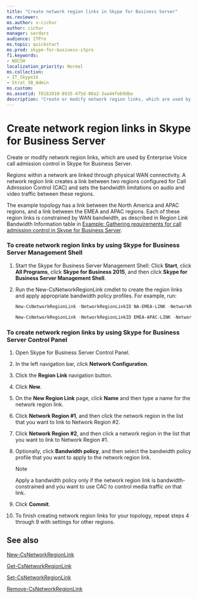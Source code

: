 ```yaml
---
title: "Create network region links in Skype for Business Server"
ms.reviewer: 
ms.author: v-cichur
author: cichur
manager: serdars
audience: ITPro
ms.topic: quickstart
ms.prod: skype-for-business-itpro
f1.keywords:
- NOCSH
localization_priority: Normal
ms.collection: 
- IT_Skype16
- Strat_SB_Admin
ms.custom: 
ms.assetid: f8163910-8935-475d-88a2-3aa44feb9dbe
description: "Create or modify network region links, which are used by Enterprise Voice call admission control in Skype for Business Server."
---
```


# Create network region links in Skype for Business Server
 
Create or modify network region links, which are used by Enterprise Voice call admission control in Skype for Business Server. 
  
Regions within a network are linked through physical WAN connectivity. A network region link creates a link between two regions configured for Call Admission Control (CAC) and sets the bandwidth limitations on audio and video traffic between these regions.
  
The example topology has a link between the North America and APAC regions, and a link between the EMEA and APAC regions. Each of these region links is constrained by WAN bandwidth, as described in Region Link Bandwidth Information table in [Example: Gathering requirements for call admission control in Skype for Business Server](../../plan-your-deployment/enterprise-voice-solution/example-gathering-requirements.md).
  
### To create network region links by using Skype for Business Server Management Shell

1. Start the Skype for Business Server Management Shell: Click **Start**, click **All Programs**, click **Skype for Business 2015**, and then click **Skype for Business Server Management Shell**.
    
2. Run the New-CsNetworkRegionLink cmdlet to create the region links and apply appropriate bandwidth policy profiles. For example, run:
    
   ```powershell
   New-CsNetworkRegionLink -NetworkRegionLinkID NA-EMEA-LINK -NetworkRegionID1 NorthAmerica -NetworkRegionID2 EMEA -BWPolicyProfileID 50Mb_Link
   ```

   ```powershell
   New-CsNetworkRegionLink -NetworkRegionLinkID EMEA-APAC-LINK -NetworkRegionID1 EMEA -NetworkRegionID2 APAC -BWPolicyProfileID 25Mb_Link
   ```

### To create network region links by using Skype for Business Server Control Panel

1. Open Skype for Business Server Control Panel.
    
2. In the left navigation bar, click **Network Configuration**.
    
3. Click the **Region Link** navigation button.
    
4. Click **New**.
    
5. On the **New Region Link** page, click **Name** and then type a name for the network region link.
    
6. Click **Network Region #1**, and then click the network region in the list that you want to link to Network Region #2.
    
7. Click **Network Region #2**, and then click a network region in the list that you want to link to Network Region #1.
    
8. Optionally, click **Bandwidth policy**, and then select the bandwidth policy profile that you want to apply to the network region link.
    
    > [!NOTE]
    > Apply a bandwidth policy only if the network region link is bandwidth-constrained and you want to use CAC to control media traffic on that link. 
  
9. Click **Commit**.
    
10. To finish creating network region links for your topology, repeat steps 4 through 9 with settings for other regions.
    
## See also

[New-CsNetworkRegionLink](/powershell/module/skype/new-csnetworkregionlink?view=skype-ps)
  
[Get-CsNetworkRegionLink](/powershell/module/skype/get-csnetworkregionlink?view=skype-ps)
  
[Set-CsNetworkRegionLink](/powershell/module/skype/set-csnetworkregionlink?view=skype-ps)
  
[Remove-CsNetworkRegionLink](/powershell/module/skype/remove-csnetworkregionlink?view=skype-ps)